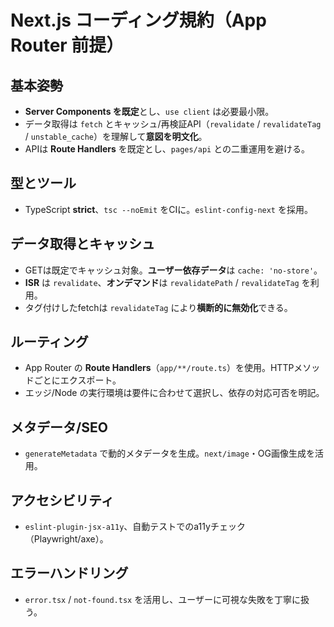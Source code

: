 # Next.js コーディング規約（App Router 前提）

## 基本姿勢
- **Server Components を既定**とし、`use client` は必要最小限。
- データ取得は `fetch` とキャッシュ/再検証API（`revalidate` / `revalidateTag` / `unstable_cache`）を理解して**意図を明文化**。
- APIは **Route Handlers** を既定とし、`pages/api` との二重運用を避ける。

## 型とツール
- TypeScript **strict**、`tsc --noEmit` をCIに。`eslint-config-next` を採用。

## データ取得とキャッシュ
- GETは既定でキャッシュ対象。**ユーザー依存データ**は `cache: 'no-store'`。
- **ISR** は `revalidate`、**オンデマンド**は `revalidatePath` / `revalidateTag` を利用。
- タグ付けしたfetchは `revalidateTag` により**横断的に無効化**できる。

## ルーティング
- App Router の **Route Handlers**（`app/**/route.ts`）を使用。HTTPメソッドごとにエクスポート。
- エッジ/Node の実行環境は要件に合わせて選択し、依存の対応可否を明記。

## メタデータ/SEO
- `generateMetadata` で動的メタデータを生成。`next/image`・OG画像生成を活用。

## アクセシビリティ
- `eslint-plugin-jsx-a11y`、自動テストでのa11yチェック（Playwright/axe）。

## エラーハンドリング
- `error.tsx` / `not-found.tsx` を活用し、ユーザーに可視な失敗を丁寧に扱う。
